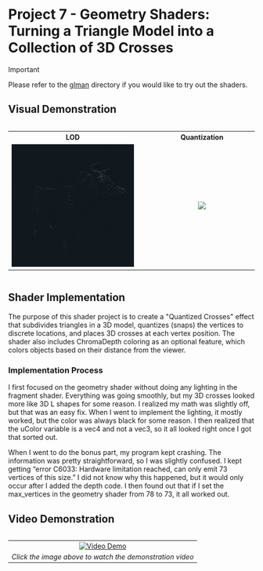 # Project 7 - Geometry Shaders: Turning a Triangle Model into a Collection of 3D Crosses

> [!IMPORTANT]
> Please refer to the [glman](.././glman) directory if you would like to try out the shaders.

## Visual Demonstration

<div align="center" style="overflow-x: auto;">
  <table>
    <tr>
      <th style="min-width: 250px; text-align: center">LOD</th>
      <th style="min-width: 250px; text-align: center">Quantization</th>
      <th style="min-width: 250px; text-align: center">Cross Size</th>
      <th style="min-width: 250px; text-align: center">Chroma Depth</th>
    </tr>
    <tr>
      <td align="center"><img src="https://github.com/johnklucinec/Computer-Graphics-Shaders/blob/main/.images/LOD.gif?raw=true" width="250"></td>
      <td align="center"><img src="https://github.com/johnklucinec/Computer-Graphics-Shaders/blob/main/.images/quant.gif?raw=true" width="250"></td>
      <td align="center"><img src="https://github.com/johnklucinec/Computer-Graphics-Shaders/blob/main/.images/size.gif?raw=true" width="250"></td>
      <td align="center"><img src="https://github.com/johnklucinec/Computer-Graphics-Shaders/blob/main/.images/rainbow.gif?raw=true" width="250"></td>
    </tr>
  </table>
</div>

## Shader Implementation

The purpose of this shader project is to create a "Quantized Crosses" effect that subdivides triangles in a 3D model, quantizes (snaps) the vertices to discrete locations, and places 3D crosses at each vertex position.
The shader also includes ChromaDepth coloring as an optional feature, which colors objects based on their distance from the viewer.

### Implementation Process

I first focused on the geometry shader without doing any lighting in the fragment shader. Everything was
going smoothly, but my 3D crosses looked more like 3D L shapes for some reason. I realized my math was
slightly off, but that was an easy fix. When I went to implement the lighting, it mostly worked, but the
color was always black for some reason. I then realized that the uColor variable is a vec4 and not a vec3,
so it all looked right once I got that sorted out.

When I went to do the bonus part, my program kept crashing. The information was pretty straightforward,
so I was slightly confused. I kept getting “error C6033: Hardware limitation reached, can only emit 73
vertices of this size.” I did not know why this happened, but it would only occur after I added the depth
code. I then found out that if I set the max_vertices in the geometry shader from 78 to 73, it all worked out.

## Video Demonstration

<div align="center" style="overflow-x: auto;">
  <table>
    <tr>
      <td align="center">
        <a href="https://www.youtube.com/watch?v=EjOzJnFdbso">
          <img src="https://img.youtube.com/vi/EjOzJnFdbso/0.jpg" width="450" alt="Video Demo">
        </a>
      </td>
    </tr>
    <tr>
      <td align="center"><i>Click the image above to watch the demonstration video</i></td>
    </tr>
  </table>
</div>
